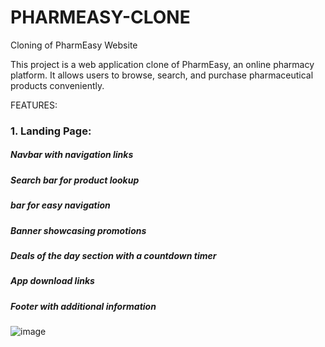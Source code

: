 # PHARMEASY-CLONE

Cloning of PharmEasy Website

This project is a web application clone of PharmEasy, an online pharmacy platform. It allows users to browse, search, and purchase pharmaceutical products conveniently.

FEATURES:
### 1. Landing Page:
##### Navbar with navigation links
##### Search bar for product lookup
##### bar for easy navigation
##### Banner showcasing promotions
##### Deals of the day section with a countdown timer
##### App download links
##### Footer with additional information
![image](https://github.com/cssprasanth99/pharmeasy-clone/assets/135578098/09a5fc49-c09e-4b82-8202-f9f76a64100d)
